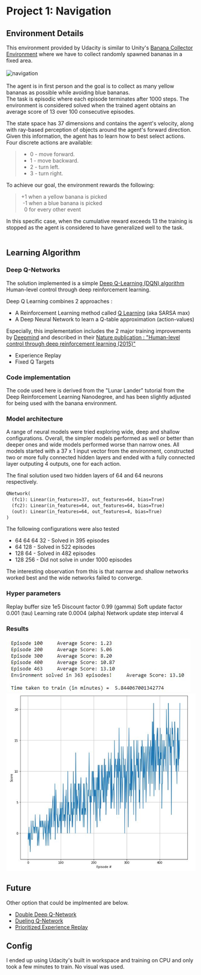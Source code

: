# Project 1: Navigation

</hr>

## Environment Details
This environment provided by Udacity is similar to Unity's [Banana Collector Environment](https://github.com/Unity-Technologies/ml-agents/blob/master/docs/Learning-Environment-Examples.md#banana-collector) where we have to collect randomly spawned bananas in a fixed area.</br>
</br>
![navigation](https://github.com/p-Cyan/Udacity_DeepRL_P1_Navigation/blob/main/images/navigation.gif)</br>
</br>
The agent is in first person and the goal is to collect as many yellow bananas as possible while avoiding blue bananas.</br>
The task is episodic where each episode terminates after 1000 steps. The environment is considered solved when the trained agent obtains an average score of 13 over 100 consecutive episodes.</br>

The state space has 37 dimensions and contains the agent's velocity, along with ray-based perception of objects around the agent's forward direction. Given this information, the agent has to learn how to best select actions. Four discrete actions are available:
>- 0 - move forward.</br>
>- 1 - move backward.</br>
>- 2 - turn left.</br>
>- 3 - turn right.</br>

To achieve our goal, the environment rewards the following:
> +1 when a yellow banana is picked</br>
> &nbsp;-1 when a blue banana is picked</br>
> &nbsp;&nbsp;0 for every other event</br>

In this specific case, when the cumulative reward exceeds 13 the training is stopped as the agent is considered to have generalized well to the task.</br>
</br>


## Learning Algorithm

### Deep Q-Networks

The solution implemented is a simple [Deep Q-Learning (DQN) algorithm](https://deepmind.com/research/dqn/) Human-level control through deep reinforcement learning.

Deep Q Learning combines 2 approaches :
- A Reinforcement Learning method called [Q Learning](https://en.wikipedia.org/wiki/Q-learning) (aka SARSA max)
- A Deep Neural Network to learn a Q-table approximation (action-values)

Especially, this implementation includes the 2 major training improvements by [Deepmind](https://deepmind.com) and described in their [Nature publication : "Human-level control through deep reinforcement learning (2015)"](https://storage.googleapis.com/deepmind-media/dqn/DQNNaturePaper.pdf)
- Experience Replay 
- Fixed Q Targets

### Code implementation
The code used here is derived from the "Lunar Lander" tutorial from the Deep Reinforcement Learning Nanodegree, and has been slightly adjusted for being used with the banana environment.

### Model architecture
A range of neural models were tried exploring wide, deep and shallow configurations. Overall, the simpler models performed as well or better than deeper ones and wide models performed worse than narrow ones. All models started with a 37 x 1 input vector from the environment, constructed two or more fully connected hidden layers and ended with a fully connected layer outputing 4 outputs, one for each action. 
 
The final solution used two hidden layers of 64 and 64 neurons respectively. 

```
QNetwork(
  (fc1): Linear(in_features=37, out_features=64, bias=True)
  (fc2): Linear(in_features=64, out_features=64, bias=True)
  (out): Linear(in_features=64, out_features=4, bias=True)
)
```

The following configurations were also tested

* 64 64 64 32 - Solved in 395 episodes
* 64 128 - Solved in 522 episodes
* 128 64 - Solved in 482 episodes
* 128 256 - Did not solve in under 1000 episodes

The interesting observation from this is that narrow and shallow networks worked best and the wide networks failed to converge.

### Hyper parameters

Replay buffer size 1e5
Discount factor 0.99 (gamma)
Soft update factor 0.001 (tau)
Learning rate 0.0004 (alpha)
Network update step interval 4

### Results
![results](https://github.com/p-Cyan/Udacity_DeepRL_P1_Navigation/blob/main/images/history.JPG)
![plot](https://github.com/p-Cyan/Udacity_DeepRL_P1_Navigation/blob/main/images/final%20graph.JPG)


## Future

Other option that could be implmented are below.
-  [Double Deep Q-Network](https://arxiv.org/abs/1509.06461)
-  [Dueling Q-Network](https://arxiv.org/abs/1511.06581)
-  [Prioritized Experience Replay](https://arxiv.org/abs/1511.05952)

## Config

I ended up using Udacity's built in workspace and training on CPU and only took a few minutes to train. No visual was used.
